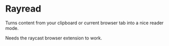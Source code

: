 # Rayread

Turns content from your clipboard or current browser tab into a nice reader mode.

Needs the raycast browser extension to work.
